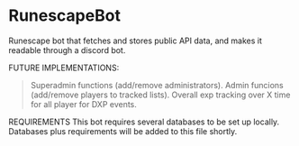# RunescapeBot
Runescape bot that fetches and stores public API data, and makes it readable through a discord bot.

FUTURE IMPLEMENTATIONS:
>Superadmin functions (add/remove administrators).
>Admin funcions (add/remove players to tracked lists).
>Overall exp tracking over X time for all player for DXP events.

REQUIREMENTS
This bot requires several databases to be set up locally. Databases plus requirements will be added to this file shortly.